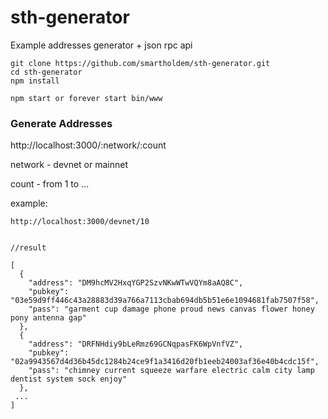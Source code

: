 # sth-generator
Example addresses generator + json rpc api

```
git clone https://github.com/smartholdem/sth-generator.git
cd sth-generator
npm install

npm start or forever start bin/www
```

### Generate Addresses

http://localhost:3000/:network/:count

network - devnet or mainnet

count - from 1 to ...

example:

```
http://localhost:3000/devnet/10


//result

[
  {
    "address": "DM9hcMV2HxqYGP2SzvNKwWTwVQYm8aAQ8C",
    "pubkey": "03e59d9ff446c43a28883d39a766a7113cbab694db5b51e6e1094681fab7507f58",
    "pass": "garment cup damage phone proud news canvas flower honey pony antenna gap"
  },
  {
    "address": "DRFNHdiy9bLeRmz69GCNqpasFK6WpVnfVZ",
    "pubkey": "02a9943567d4d36b45dc1284b24ce9f1a3416d20fb1eeb24003af36e40b4cdc15f",
    "pass": "chimney current squeeze warfare electric calm city lamp dentist system sock enjoy"
  },
 ...
]
```
